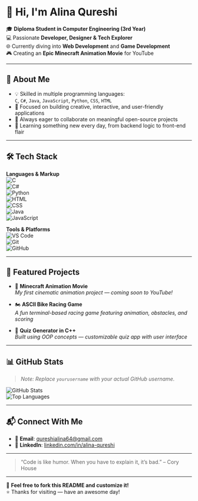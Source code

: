 # 👋 Hi, I'm Alina Qureshi

🎓 **Diploma Student in Computer Engineering (3rd Year)**  
💻 Passionate **Developer, Designer & Tech Explorer**  
🌐 Currently diving into **Web Development** and **Game Development**  
🎮 Creating an **Epic Minecraft Animation Movie** for YouTube

---

## 🚀 About Me

- 💡 Skilled in multiple programming languages:  
  `C`, `C#`, `Java`, `JavaScript`, `Python`, `CSS`, `HTML`
- 🎯 Focused on building creative, interactive, and user-friendly applications
- 🤝 Always eager to collaborate on meaningful open-source projects
- 🌱 Learning something new every day, from backend logic to front-end flair

---

## 🛠️ Tech Stack

**Languages & Markup**  
![C](https://img.shields.io/badge/C-A8B9CC?logo=c&logoColor=white)  
![C#](https://img.shields.io/badge/C%23-239120?logo=csharp&logoColor=white)  
![Python](https://img.shields.io/badge/Python-3776AB?logo=python&logoColor=white)  
![HTML](https://img.shields.io/badge/HTML5-E34F26?logo=html5&logoColor=white)  
![CSS](https://img.shields.io/badge/CSS3-1572B6?logo=css3&logoColor=white)  
![Java](https://img.shields.io/badge/Java-007396?logo=java&logoColor=white)  
![JavaScript](https://img.shields.io/badge/JavaScript-F7DF1E?logo=javascript&logoColor=black)

**Tools & Platforms**  
![VS Code](https://img.shields.io/badge/VS%20Code-007ACC?logo=visualstudiocode&logoColor=white)  
![Git](https://img.shields.io/badge/Git-F05032?logo=git&logoColor=white)  
![GitHub](https://img.shields.io/badge/GitHub-181717?logo=github&logoColor=white)

---

## 🧩 Featured Projects

- 🎥 **Minecraft Animation Movie**  
  *My first cinematic animation project — coming soon to YouTube!*

- 🏍️ **ASCII Bike Racing Game**  
  *A fun terminal-based racing game featuring animation, obstacles, and scoring*

- 🧠 **Quiz Generator in C++**  
  *Built using OOP concepts — customizable quiz app with user interface*

---

## 📊 GitHub Stats

> _Note: Replace `yourusername` with your actual GitHub username._

![GitHub Stats](https://github-readme-stats.vercel.app/api?username=yourusername&show_icons=true&theme=radical)  
![Top Languages](https://github-readme-stats.vercel.app/api/top-langs/?username=yourusername&layout=compact&theme=radical)

---

## 📬 Connect With Me

- 📧 **Email**: [qureshialina64@gmail.com](mailto:alina.yourmail@example.com)  
- 💼 **LinkedIn**: [linkedin.com/in/alina-qureshi](https://linkedin.com/in/alina-qureshi)  

---

> “Code is like humor. When you have to explain it, it’s bad.” – Cory House

---

🔁 **Feel free to fork this README and customize it!**  
⭐️ Thanks for visiting — have an awesome day!
